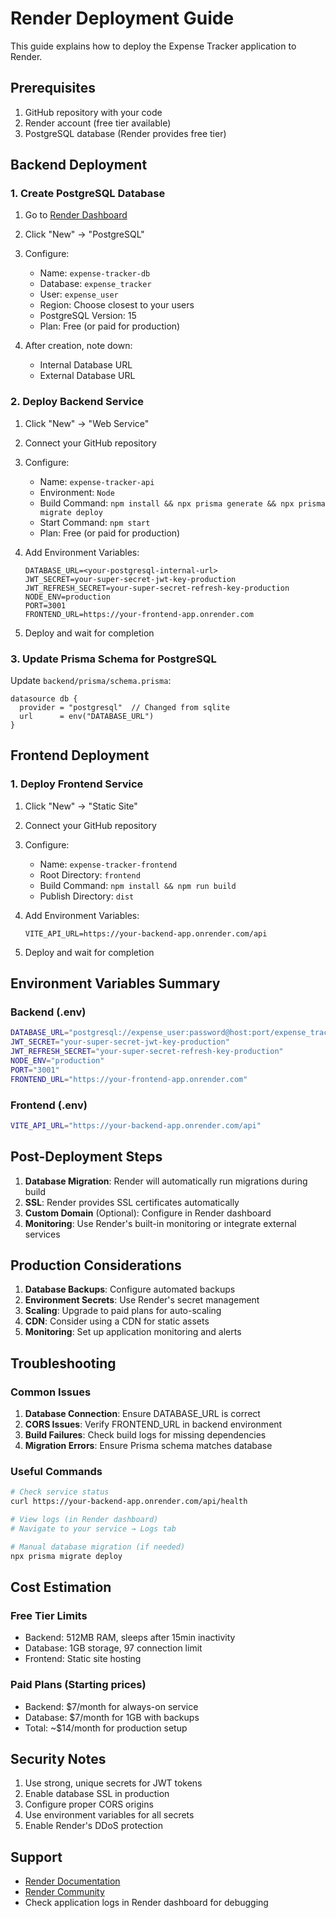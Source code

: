 # Render Deployment Guide

This guide explains how to deploy the Expense Tracker application to Render.

## Prerequisites

1. GitHub repository with your code
2. Render account (free tier available)
3. PostgreSQL database (Render provides free tier)

## Backend Deployment

### 1. Create PostgreSQL Database

1. Go to [Render Dashboard](https://dashboard.render.com)
2. Click "New" → "PostgreSQL"
3. Configure:
   - Name: `expense-tracker-db`
   - Database: `expense_tracker`
   - User: `expense_user`
   - Region: Choose closest to your users
   - PostgreSQL Version: 15
   - Plan: Free (or paid for production)

4. After creation, note down:
   - Internal Database URL
   - External Database URL

### 2. Deploy Backend Service

1. Click "New" → "Web Service"
2. Connect your GitHub repository
3. Configure:
   - Name: `expense-tracker-api`
   - Environment: `Node`
   - Build Command: `npm install && npx prisma generate && npx prisma migrate deploy`
   - Start Command: `npm start`
   - Plan: Free (or paid for production)

4. Add Environment Variables:
   ```
   DATABASE_URL=<your-postgresql-internal-url>
   JWT_SECRET=your-super-secret-jwt-key-production
   JWT_REFRESH_SECRET=your-super-secret-refresh-key-production
   NODE_ENV=production
   PORT=3001
   FRONTEND_URL=https://your-frontend-app.onrender.com
   ```

5. Deploy and wait for completion

### 3. Update Prisma Schema for PostgreSQL

Update `backend/prisma/schema.prisma`:

```prisma
datasource db {
  provider = "postgresql"  // Changed from sqlite
  url      = env("DATABASE_URL")
}
```

## Frontend Deployment

### 1. Deploy Frontend Service

1. Click "New" → "Static Site"
2. Connect your GitHub repository
3. Configure:
   - Name: `expense-tracker-frontend`
   - Root Directory: `frontend`
   - Build Command: `npm install && npm run build`
   - Publish Directory: `dist`

4. Add Environment Variables:
   ```
   VITE_API_URL=https://your-backend-app.onrender.com/api
   ```

5. Deploy and wait for completion

## Environment Variables Summary

### Backend (.env)
```bash
DATABASE_URL="postgresql://expense_user:password@host:port/expense_tracker"
JWT_SECRET="your-super-secret-jwt-key-production"
JWT_REFRESH_SECRET="your-super-secret-refresh-key-production"
NODE_ENV="production"
PORT="3001"
FRONTEND_URL="https://your-frontend-app.onrender.com"
```

### Frontend (.env)
```bash
VITE_API_URL="https://your-backend-app.onrender.com/api"
```

## Post-Deployment Steps

1. **Database Migration**: Render will automatically run migrations during build
2. **SSL**: Render provides SSL certificates automatically
3. **Custom Domain** (Optional): Configure in Render dashboard
4. **Monitoring**: Use Render's built-in monitoring or integrate external services

## Production Considerations

1. **Database Backups**: Configure automated backups
2. **Environment Secrets**: Use Render's secret management
3. **Scaling**: Upgrade to paid plans for auto-scaling
4. **CDN**: Consider using a CDN for static assets
5. **Monitoring**: Set up application monitoring and alerts

## Troubleshooting

### Common Issues

1. **Database Connection**: Ensure DATABASE_URL is correct
2. **CORS Issues**: Verify FRONTEND_URL in backend environment
3. **Build Failures**: Check build logs for missing dependencies
4. **Migration Errors**: Ensure Prisma schema matches database

### Useful Commands

```bash
# Check service status
curl https://your-backend-app.onrender.com/api/health

# View logs (in Render dashboard)
# Navigate to your service → Logs tab

# Manual database migration (if needed)
npx prisma migrate deploy
```

## Cost Estimation

### Free Tier Limits
- Backend: 512MB RAM, sleeps after 15min inactivity
- Database: 1GB storage, 97 connection limit
- Frontend: Static site hosting

### Paid Plans (Starting prices)
- Backend: $7/month for always-on service
- Database: $7/month for 1GB with backups
- Total: ~$14/month for production setup

## Security Notes

1. Use strong, unique secrets for JWT tokens
2. Enable database SSL in production
3. Configure proper CORS origins
4. Use environment variables for all secrets
5. Enable Render's DDoS protection

## Support

- [Render Documentation](https://render.com/docs)
- [Render Community](https://community.render.com)
- Check application logs in Render dashboard for debugging
